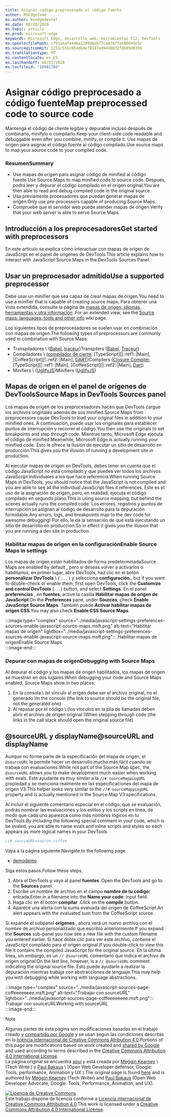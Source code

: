 ```yaml
---
title: Asignar código preprocesado al código fuente
author: MSEdgeTeam
ms.author: msedgedevrel
ms.date: 08/28/2020
ms.topic: article
ms.prod: microsoft-edge
keywords: Microsoft Edge, desarrollo web, herramientas F12, DevTools
ms.openlocfilehash: c791a4af4446a1209d6db77ca4787fee80d45e5c
ms.sourcegitcommit: 1251c555c6b4db8ef8187ed94d8832fdb89d03b8
ms.translationtype: MT
ms.contentlocale: es-ES
ms.lasthandoff: 08/31/2020
ms.locfileid: "10981780"
---
```

<!-- Copyright Meggin Kearney and Paul Bakaus

   Licensed under the Apache License, Version 2.0 (the "License");
   you may not use this file except in compliance with the License.
   You may obtain a copy of the License at

       https://www.apache.org/licenses/LICENSE-2.0

   Unless required by applicable law or agreed to in writing, software
   distributed under the License is distributed on an "AS IS" BASIS,
   WITHOUT WARRANTIES OR CONDITIONS OF ANY KIND, either express or implied.
   See the License for the specific language governing permissions and
   limitations under the License.  -->  





# <span data-ttu-id="d8b6e-103">Asignar código preprocesado a código fuente</span><span class="sxs-lookup"><span data-stu-id="d8b6e-103">Map preprocessed code to source code</span></span>   




<span data-ttu-id="d8b6e-104">Mantenga el código de cliente legible y depurable incluso después de combinarlo, minifylo o compilarlo.</span><span class="sxs-lookup"><span data-stu-id="d8b6e-104">Keep your client-side code readable and debuggable even after you combine, minify, or compile it.</span></span>  <span data-ttu-id="d8b6e-105">Use mapas de origen para asignar el código fuente al código compilado.</span><span class="sxs-lookup"><span data-stu-id="d8b6e-105">Use source maps to map your source code to your compiled code.</span></span>  

### <span data-ttu-id="d8b6e-106">Resumen</span><span class="sxs-lookup"><span data-stu-id="d8b6e-106">Summary</span></span>  

*   <span data-ttu-id="d8b6e-107">Use mapas de origen para asignar código de minified al código fuente.</span><span class="sxs-lookup"><span data-stu-id="d8b6e-107">Use Source Maps to map minified code to source code.</span></span> <span data-ttu-id="d8b6e-108">Después, podrá leer y depurar el código compilado en el origen original.</span><span class="sxs-lookup"><span data-stu-id="d8b6e-108">You are then able to read and debug compiled code in the original source.</span></span>  
*   <span data-ttu-id="d8b6e-109">Usa previamente procesadores que puedan generar mapas de origen.</span><span class="sxs-lookup"><span data-stu-id="d8b6e-109">Only use pre-processors capable of producing Source Maps.</span></span>  
*   <span data-ttu-id="d8b6e-110">Compruebe que el servidor web puede atender mapas de origen.</span><span class="sxs-lookup"><span data-stu-id="d8b6e-110">Verify that your web server is able to serve Source Maps.</span></span>  
    
<!--todo: add link to preprocessors capable of producing Source Maps when section is available -->  
<!--[]: /web/tools/setup/setup-preprocessors?#supported_preprocessors ""  -->  

## <span data-ttu-id="d8b6e-111">Introducción a los preprocesadores</span><span class="sxs-lookup"><span data-stu-id="d8b6e-111">Get started with preprocessors</span></span>  

<span data-ttu-id="d8b6e-112">En este artículo se explica cómo interactuar con mapas de origen de JavaScript en el panel de orígenes de DevTools.</span><span class="sxs-lookup"><span data-stu-id="d8b6e-112">This article explains how to interact with JavaScript Source Maps in the DevTools Sources Panel.</span></span>  <!--For a first overview of what preprocessors are, how each may help, and how Source Maps work; see Set Up CSS & JS Preprocessors.  -->  

<!--todo: add link to Set Up CSS & JS Preprocessors when section is available -->  
<!--[]: /web/tools/setup/setup-preprocessors#debugging-and-editing-preprocessed-content ""  -->  

## <span data-ttu-id="d8b6e-113">Usar un preprocesador admitido</span><span class="sxs-lookup"><span data-stu-id="d8b6e-113">Use a supported preprocessor</span></span>  

<span data-ttu-id="d8b6e-114">Debe usar un minifier que sea capaz de crear mapas de origen.</span><span class="sxs-lookup"><span data-stu-id="d8b6e-114">You need to use a minifier that is capable of creating source maps.</span></span>  <!--For the most popular options, see the preprocessor support section.  -->  <span data-ttu-id="d8b6e-115">Para obtener una vista extendida, consulte la página de [mapas de origen: idiomas, herramientas y otra información][GitHubWikiSourceMapsLanguagesTools] .</span><span class="sxs-lookup"><span data-stu-id="d8b6e-115">For an extended view, see the [Source maps: languages, tools and other info][GitHubWikiSourceMapsLanguagesTools] wiki page.</span></span>  

<!--todo: add link to see the preprocessor support section when section is available -->  
<!--[]: /web/tools/setup/setup-preprocessors?#supported_preprocessors ""  -->  

<span data-ttu-id="d8b6e-116">Los siguientes tipos de preprocesadores se suelen usar en combinación con mapas de origen:</span><span class="sxs-lookup"><span data-stu-id="d8b6e-116">The following types of preprocessors are commonly used in combination with Source Maps:</span></span>  

*   <span data-ttu-id="d8b6e-117">Transpiladores \ ([Babel][BabelJS], [traceur][GitHubWikiGoogleTraceurCompiler]\)</span><span class="sxs-lookup"><span data-stu-id="d8b6e-117">Transpilers \([Babel][BabelJS], [Traceur][GitHubWikiGoogleTraceurCompiler]\)</span></span>  
*   <span data-ttu-id="d8b6e-118">Compiladores \ ([compilador de cierre][GitHubGoogleClosureCompiler], [TypeScript][|::ref1::|Main], [CoffeeScript][|::ref2::|Main], [DART][DartMain]\)</span><span class="sxs-lookup"><span data-stu-id="d8b6e-118">Compilers \([Closure Compiler][GitHubGoogleClosureCompiler], [TypeScript][|::ref1::|Main], [CoffeeScript][|::ref2::|Main], [Dart][DartMain]\)</span></span>  
*   <span data-ttu-id="d8b6e-119">Minifiers \ ([UglifyJS][GitHubMishooUglifyJS]\)</span><span class="sxs-lookup"><span data-stu-id="d8b6e-119">Minifiers \([UglifyJS][GitHubMishooUglifyJS]\)</span></span>  
    
## <span data-ttu-id="d8b6e-120">Mapas de origen en el panel de orígenes de DevTools</span><span class="sxs-lookup"><span data-stu-id="d8b6e-120">Source Maps in DevTools Sources panel</span></span>  

<span data-ttu-id="d8b6e-121">Los mapas de origen de los preprocesadores hacen que DevTools cargue los archivos originales además de sus minified.</span><span class="sxs-lookup"><span data-stu-id="d8b6e-121">Source Maps from preprocessors cause DevTools to load your original files in addition to your minified ones.</span></span>  <span data-ttu-id="d8b6e-122">A continuación, puede usar los originales para establecer puntos de interrupción y recorrer el código.</span><span class="sxs-lookup"><span data-stu-id="d8b6e-122">You then use the originals to set breakpoints and step through code.</span></span>  <span data-ttu-id="d8b6e-123">Mientras tanto, Microsoft Edge ejecuta el código de minified.</span><span class="sxs-lookup"><span data-stu-id="d8b6e-123">Meanwhile, Microsoft Edge is actually running your minified code.</span></span> <span data-ttu-id="d8b6e-124">Esto le ofrece la ilusión de ejecutar un sitio de desarrollo en producción.</span><span class="sxs-lookup"><span data-stu-id="d8b6e-124">This gives you the illusion of running a development site in production.</span></span>  

<span data-ttu-id="d8b6e-125">Al ejecutar mapas de origen en DevTools, debes tener en cuenta que el código JavaScript no está compilado y que puedes ver todos los archivos JavaScript individuales a los que hace referencia.</span><span class="sxs-lookup"><span data-stu-id="d8b6e-125">When running Source Maps in DevTools, you should notice that the JavaScript is not compiled and you are able to see all the individual JavaScript files it references.</span></span>  <span data-ttu-id="d8b6e-126">Este es el uso de la asignación de origen, pero, en realidad, ejecuta el código compilado en segundo plano.</span><span class="sxs-lookup"><span data-stu-id="d8b6e-126">This is using source mapping, but behind the scenes actually runs the compiled code.</span></span>  <span data-ttu-id="d8b6e-127">Los errores, registros y puntos de interrupción se asignan al código de desarrollo para la depuración formidable.</span><span class="sxs-lookup"><span data-stu-id="d8b6e-127">Any errors, logs, and breakpoints map to the dev code for awesome debugging!</span></span>  <span data-ttu-id="d8b6e-128">Por ello, le da la sensación de que está ejecutando un sitio de desarrollo en producción.</span><span class="sxs-lookup"><span data-stu-id="d8b6e-128">So in effect it gives you the illusion that you are running a dev site in production.</span></span>  

### <span data-ttu-id="d8b6e-129">Habilitar mapas de origen en la configuración</span><span class="sxs-lookup"><span data-stu-id="d8b6e-129">Enable Source Maps in settings</span></span>  

<span data-ttu-id="d8b6e-130">Los mapas de origen están habilitados de forma predeterminada</span><span class="sxs-lookup"><span data-stu-id="d8b6e-130">Source Maps are enabled by default</span></span> <!--\(as of Microsoft Edge 39\)--><span data-ttu-id="d8b6e-131">, pero si deseas volver a activarlos o habilitarlos; en primer lugar, abre DevTools, haz clic en el botón **personalizar DevTools** \ ( `...` \) y selecciona **configuración**.</span><span class="sxs-lookup"><span data-stu-id="d8b6e-131">, but if you want to double-check or enable them; first open DevTools, click the **Customize and control DevTools** \(`...`\) button, and select **Settings**.</span></span>  <span data-ttu-id="d8b6e-132">En el panel **preferencias** , en **fuentes**, active la casilla **Habilitar mapas de origen de JavaScript**.</span><span class="sxs-lookup"><span data-stu-id="d8b6e-132">On the **Preferences** pane, under **Sources**, check **Enable JavaScript Source Maps**.</span></span>  <span data-ttu-id="d8b6e-133">También puede **Activar habilitar mapas de origen CSS**.</span><span class="sxs-lookup"><span data-stu-id="d8b6e-133">You may also check **Enable CSS Source Maps**.</span></span>  

:::image type="complex" source="../media/javascript-settings-preferences-sources-enable-javascript-source-maps.msft.png" alt-text="Habilitar mapas de origen" lightbox="../media/javascript-settings-preferences-sources-enable-javascript-source-maps.msft.png":::
   <span data-ttu-id="d8b6e-135">Habilitar mapas de origen</span><span class="sxs-lookup"><span data-stu-id="d8b6e-135">Enable Source Maps</span></span>  
:::image-end:::  

### <span data-ttu-id="d8b6e-136">Depurar con mapas de origen</span><span class="sxs-lookup"><span data-stu-id="d8b6e-136">Debugging with Source Maps</span></span>  

<span data-ttu-id="d8b6e-137">Al depurar el código y los mapas de origen habilitados, los mapas de origen se muestran en dos lugares:</span><span class="sxs-lookup"><span data-stu-id="d8b6e-137">When debugging your code and Source Maps enabled, Source Maps show in two places:</span></span>  

1.  <span data-ttu-id="d8b6e-138">En la consola \ (el vínculo al origen debe ser el archivo original, no el generado \)</span><span class="sxs-lookup"><span data-stu-id="d8b6e-138">In the console \(the link to source should be the original file, not the generated one\)</span></span>  
1.  <span data-ttu-id="d8b6e-139">Al repasar por el código \ (los vínculos en la pila de llamadas deben abrir el archivo de origen original \)</span><span class="sxs-lookup"><span data-stu-id="d8b6e-139">When stepping through code \(the links in the call stack should open the original source file\)</span></span>  
    
<!--todo: add link to debugging your code when section is available -->  
<!--[DebugBreakpointsStepCode]: https://docs.microsoft.com/microsoft-edge/devtools-guide-chromium/debug/breakpoints/step-code ""  -->  

## <span data-ttu-id="d8b6e-140">@sourceURL y displayName</span><span class="sxs-lookup"><span data-stu-id="d8b6e-140">@sourceURL and displayName</span></span>  

<span data-ttu-id="d8b6e-141">Aunque no forme parte de la especificación del mapa de origen, el `@sourceURL` le permite hacer un desarrollo mucho más fácil cuando se trabaja con evaluaciones.</span><span class="sxs-lookup"><span data-stu-id="d8b6e-141">While not part of the Source Map spec, the `@sourceURL` allows you to make development much easier when working with evals.</span></span>  <span data-ttu-id="d8b6e-142">Este ayudante es muy similar a la `//# sourceMappingURL` propiedad y se menciona realmente en las especificaciones del mapa de origen V3.</span><span class="sxs-lookup"><span data-stu-id="d8b6e-142">This helper looks very similar to the `//# sourceMappingURL` property and is actually mentioned in the Source Map V3 specifications.</span></span>  

<span data-ttu-id="d8b6e-143">Al incluir el siguiente comentario especial en el código, que se evaluación, podrás nombrar las evaluaciones y los estilos y los scripts en línea, de modo que cada uno aparezca como más nombres lógicos en tu DevTools.</span><span class="sxs-lookup"><span data-stu-id="d8b6e-143">By including the following special comment in your code, which is be evaled, you are able to name evals and inline scripts and styles so each appears as more logical names in your DevTools.</span></span>  

```javascript
//# sourceURL=source.coffee
```  

<span data-ttu-id="d8b6e-144">Vaya a la página siguiente.</span><span class="sxs-lookup"><span data-stu-id="d8b6e-144">Navigate to the following page.</span></span>  

*   [<span data-ttu-id="d8b6e-145">demo</span><span class="sxs-lookup"><span data-stu-id="d8b6e-145">demo</span></span>][CssNinjaDemoSourceMapping]
    
<span data-ttu-id="d8b6e-146">Siga estos pasos.</span><span class="sxs-lookup"><span data-stu-id="d8b6e-146">Follow these steps.</span></span>  

1.  <span data-ttu-id="d8b6e-147">Abra el DevTools y vaya al panel **fuentes** .</span><span class="sxs-lookup"><span data-stu-id="d8b6e-147">Open the DevTools and go to the **Sources** panel.</span></span>  
1.  <span data-ttu-id="d8b6e-148">Escribe un nombre de archivo en el campo **nombre de tu código:** entrada.</span><span class="sxs-lookup"><span data-stu-id="d8b6e-148">Enter in a filename into the **Name your code:** input field.</span></span>  
1.  <span data-ttu-id="d8b6e-149">Haga clic en el botón **compilar** .</span><span class="sxs-lookup"><span data-stu-id="d8b6e-149">Click on the **compile** button.</span></span>  
1.  <span data-ttu-id="d8b6e-150">Aparece una alerta con la suma evaluada del origen de CoffeeScript.</span><span class="sxs-lookup"><span data-stu-id="d8b6e-150">An alert appears with the evaluated sum from the CoffeeScript source.</span></span>  
    
<span data-ttu-id="d8b6e-151">Si expande el subpanel **orígenes** , ahora verá un nuevo archivo con el nombre de archivo personalizado que escribió anteriormente.</span><span class="sxs-lookup"><span data-stu-id="d8b6e-151">If you expand the **Sources** sub-panel you now see a new file with the custom filename you entered earlier.</span></span>  <span data-ttu-id="d8b6e-152">Si hace doble clic para ver este archivo, contiene el JavaScript compilado para el origen original.</span><span class="sxs-lookup"><span data-stu-id="d8b6e-152">If you double-click to view this file it contains the compiled JavaScript for the original source.</span></span>  <span data-ttu-id="d8b6e-153">En la última línea, sin embargo, es un `// @sourceURL` comentario que indica el archivo de origen original.</span><span class="sxs-lookup"><span data-stu-id="d8b6e-153">On the last line, however, is a `// @sourceURL` comment indicating the original source file.</span></span>  <span data-ttu-id="d8b6e-154">Esto puede ayudarle a realizar la depuración mientras trabaja con abstracciones de lenguaje.</span><span class="sxs-lookup"><span data-stu-id="d8b6e-154">This may help you with debugging while working with language abstractions.</span></span>  

:::image type="complex" source="../media/javascript-sources-page-coffeeeeeeee.msft.png" alt-text="Trabajar con sourceURL" lightbox="../media/javascript-sources-page-coffeeeeeeee.msft.png":::
   <span data-ttu-id="d8b6e-156">Trabajar con sourceURL</span><span class="sxs-lookup"><span data-stu-id="d8b6e-156">Working with sourceURL</span></span>  
:::image-end:::  

<!--  
## Feedback   


-->  

<!-- links -->  

[BabelJS]: https://babeljs.io "Babel es un compilador de JavaScript"  
[CoffeeScriptMain]: https://coffeescript.org "CoffeeScript"  
[CssNinjaDemoSourceMapping]: https://www.thecssninja.com/demo/source_mapping/compile.html "Un ejemplo sencillo de nombre de evaluación de//# sourceURL"  
[DartMain]: https://www.dartlang.org "Lenguaje de programación DART"  
[GitHubGoogleClosureCompiler]: https://github.com/google/closure-compiler "Google/cierre-compilador | GitHub"  
[GitHubMishooUglifyJS]: https://github.com/mishoo/UglifyJS "mishoo/UglifyJS | GitHub"  
[GitHubWikiSourceMapsLanguagesTools]: https://github.com/ryanseddon/source-map/wiki/Source-maps:-languages,-tools-and-other-info "Mapas de origen: idiomas, herramientas y otra información | Wiki de GitHub"  
[GitHubWikiGoogleTraceurCompiler]: https://github.com/google/traceur-compiler/wiki/Getting-Started "Introducción-Google/traceur-Compiler | Wiki de GitHub"  
[TypeScriptMain]: https://www.typescriptlang.org "TypeScript"  

> [!NOTE]
> <span data-ttu-id="d8b6e-166">Algunas partes de esta página son modificaciones basadas en el trabajo creado y [compartido por Google][GoogleSitePolicies] y se usan según las condiciones descritas en la [licencia internacional de Creative Commons Atribution 4,0][CCA4IL].</span><span class="sxs-lookup"><span data-stu-id="d8b6e-166">Portions of this page are modifications based on work created and [shared by Google][GoogleSitePolicies] and used according to terms described in the [Creative Commons Attribution 4.0 International License][CCA4IL].</span></span>  
> <span data-ttu-id="d8b6e-167">La página original se encuentra [aquí](https://developers.google.com/web/tools/chrome-devtools/javascript/source-maps) y está creada por [Meggin Kearney][MegginKearney] \ (Tech Write \) y [Paul Bakaus][PaulBakaus] \ (Open Web Developer defensor, Google: Tools, performance, Animation y UX \).</span><span class="sxs-lookup"><span data-stu-id="d8b6e-167">The original page is found [here](https://developers.google.com/web/tools/chrome-devtools/javascript/source-maps) and is authored by [Meggin Kearney][MegginKearney] \(Tech Writer\) and [Paul Bakaus][PaulBakaus] \(Open Web Developer Advocate, Google: Tools, Performance, Animation, and UX\).</span></span>  

[![Licencia de Creative Commons][CCby4Image]][CCA4IL]  
<span data-ttu-id="d8b6e-169">Este trabajo dispone de licencia conforme a [Licencia internacional de Creative Commons Attribution 4.0][CCA4IL].</span><span class="sxs-lookup"><span data-stu-id="d8b6e-169">This work is licensed under a [Creative Commons Attribution 4.0 International License][CCA4IL].</span></span>  

[CCA4IL]: https://creativecommons.org/licenses/by/4.0  
[CCby4Image]: https://i.creativecommons.org/l/by/4.0/88x31.png  
[GoogleSitePolicies]: https://developers.google.com/terms/site-policies  
[KayceBasques]: https://developers.google.com/web/resources/contributors/kaycebasques  
[MegginKearney]: https://developers.google.com/web/resources/contributors/megginkearney  
[PaulBakaus]: https://developers.google.com/web/resources/contributors/pbakaus  
